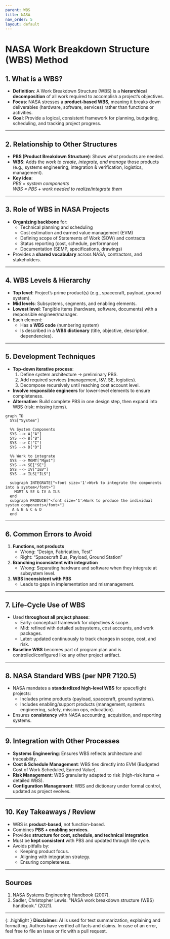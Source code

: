 ```yaml
---
parent: WBS
title: NASA
nav_order: 5
layout: default
---
```


# NASA Work Breakdown Structure (WBS) Method

## 1. What is a WBS?

- **Definition**: A Work Breakdown Structure (WBS) is a **hierarchical decomposition** of all work required to accomplish a project’s objectives.
- **Focus**: NASA stresses a **product-based WBS**, meaning it breaks down deliverables (hardware, software, services) rather than functions or activities.
- **Goal**: Provide a logical, consistent framework for planning, budgeting, scheduling, and tracking project progress.

---

## 2. Relationship to Other Structures

- **PBS (Product Breakdown Structure)**: Shows _what_ products are needed.
- **WBS**: Adds the _work to create, integrate, and manage_ those products (e.g., systems engineering, integration & verification, logistics, management).
- **Key idea**:  
    _PBS = system components_  
    _WBS = PBS + work needed to realize/integrate them_

---

## 3. Role of WBS in NASA Projects

- **Organizing backbone** for:
    - Technical planning and scheduling
    - Cost estimation and earned value management (EVM)
    - Defining scope of Statements of Work (SOW) and contracts
    - Status reporting (cost, schedule, performance)
    - Documentation (SEMP, specifications, drawings)
- Provides a **shared vocabulary** across NASA, contractors, and stakeholders.

---

## 4. WBS Levels & Hierarchy

- **Top level**: Project’s prime product(s) (e.g., spacecraft, payload, ground system).
- **Mid levels**: Subsystems, segments, and enabling elements.
- **Lowest level**: Tangible items (hardware, software, documents) with a responsible engineer/manager.
- Each element:
    - Has a **WBS code** (numbering system)
    - Is described in a **WBS dictionary** (title, objective, description, dependencies).

---

## 5. Development Techniques

- **Top-down iterative process**:
    1. Define system architecture → preliminary PBS.
    2. Add required services (management, I&V, SE, logistics).
    3. Decompose recursively until reaching cost account level.
- **Involve responsible engineers** for lower-level elements to ensure completeness.
- **Alternative**: Build complete PBS in one design step, then expand into WBS (risk: missing items).

```mermaid
graph TD
  SYS["System"]

  %% System Components
  SYS --> A["A"]
  SYS --> B["B"]
  SYS --> C["C"]
  SYS --> D["D"]

  %% Work to integrate
  SYS --> MGMT["Mgmt"]
  SYS --> SE["SE"]
  SYS --> IV["I&V"]
  SYS --> ILS["ILS"]

  subgraph INTEGRATE["<font size='1'>Work to integrate the components into a system</font>"]
    MGMT & SE & IV & ILS
  end
  subgraph PRODUCE["<font size='1'>Work to produce the individual system components</font>"]
   A & B & C & D
  end
```

---

## 6. Common Errors to Avoid

1. **Functions, not products**
    - Wrong: “Design, Fabrication, Test”
    - Right: “Spacecraft Bus, Payload, Ground Station”
2. **Branching inconsistent with integration**
    - Wrong: Separating hardware and software when they integrate at subsystem level.
3. **WBS inconsistent with PBS**
    - Leads to gaps in implementation and mismanagement.

---

## 7. Life-Cycle Use of WBS

- Used **throughout all project phases**:
    - Early: conceptual framework for objectives & scope.
    - Mid: refined with detailed subsystems, cost accounts, and work packages.
    - Later: updated continuously to track changes in scope, cost, and risk.
- **Baseline WBS** becomes part of program plan and is controlled/configured like any other project artifact.

---

## 8. NASA Standard WBS (per NPR 7120.5)

- NASA mandates a **standardized high-level WBS** for spaceflight projects:
    - Includes prime products (payload, spacecraft, ground systems).
    - Includes enabling/support products (management, systems engineering, safety, mission ops, education).
- Ensures **consistency** with NASA accounting, acquisition, and reporting systems.

---

## 9. Integration with Other Processes

- **Systems Engineering**: Ensures WBS reflects architecture and traceability.
- **Cost & Schedule Management**: WBS ties directly into EVM (Budgeted Cost of Work Scheduled, Earned Value).
- **Risk Management**: WBS granularity adapted to risk (high-risk items → detailed WBS).
- **Configuration Management**: WBS and dictionary under formal control, updated as project evolves.

---

## 10. Key Takeaways / Review

- WBS is **product-based**, not function-based.
- Combines **PBS + enabling services**.
- Provides **structure for cost, schedule, and technical integration**.
- Must be **kept consistent** with PBS and updated through life cycle.
- Avoids pitfalls by:
    - Keeping product focus.
    - Aligning with integration strategy.
    - Ensuring completeness.

---

## Sources

1. NASA Systems Engineering Handbook (2007).
2. Sadler, Christopher Lewis. "NASA work breakdown structure (WBS) handbook." (2021).

---

{: .highlight }
**Disclaimer:** AI is used for text summarization, explaining and formatting. Authors have verified all facts and claims. In case of an error, feel free to file an issue or fix with a pull request.